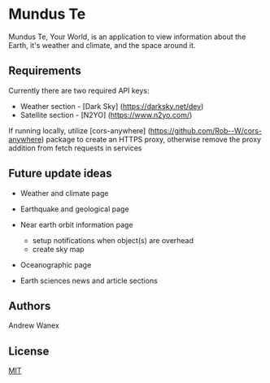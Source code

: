 # Mundus Te

Mundus Te, Your World, is an application to view information
about the Earth, it's weather and climate, and the space around it.

## Requirements

Currently there are two required API keys:

* Weather section - [Dark Sky]
(https://darksky.net/dev)
* Satellite section - [N2YO]
(https://www.n2yo.com/)

If running locally, utilize [cors-anywhere]
(https://github.com/Rob--W/cors-anywhere) package to create an HTTPS proxy,
otherwise remove the proxy addition from fetch requests in services

## Future update ideas

* Weather and climate page
* Earthquake and geological page
* Near earth orbit information page
  * setup notifications when object(s) are overhead
  * create sky map

* Oceanographic page
* Earth sciences news and article sections

## Authors
Andrew Wanex

## License
[MIT](https://github.com/ARW2705/mundus-te/blob/master/LICENSE)

